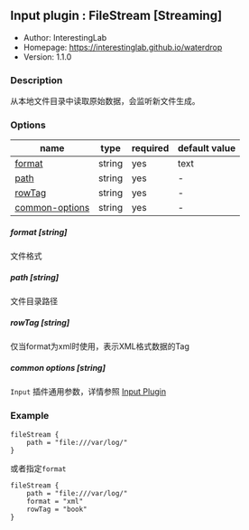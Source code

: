 ## Input plugin : FileStream [Streaming]

* Author: InterestingLab
* Homepage: https://interestinglab.github.io/waterdrop
* Version: 1.1.0

### Description

从本地文件目录中读取原始数据，会监听新文件生成。

### Options

| name | type | required | default value |
| --- | --- | --- | --- |
| [format](#format-string) | string | yes | text |
| [path](#path-string) | string | yes | - |
| [rowTag](#rowtag-string) | string | yes | - |
| [common-options](#common-options-string)| string | yes | - |


##### format [string]

文件格式


##### path [string]

文件目录路径


##### rowTag [string]

仅当format为xml时使用，表示XML格式数据的Tag

##### common options [string]

`Input` 插件通用参数，详情参照 [Input Plugin](/zh-cn/configuration/input-plugin)


### Example

```
fileStream {
    path = "file:///var/log/"
}
```

或者指定`format`

```
fileStream {
    path = "file:///var/log/"
    format = "xml"
    rowTag = "book"
}
```
